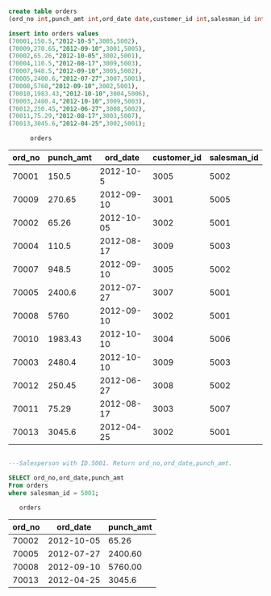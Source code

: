 ```sql

create table orders
(ord_no int,punch_amt int,ord_date date,customer_id int,salesman_id int);

insert into orders values
(70001,150.5,"2012-10-5",3005,5002),
(70009,270.65,"2012-09-10",3001,5005),
(70002,65.26,"2012-10-05",3002,5001),
(70004,110.5,"2012-08-17",3009,5003),
(70007,948.5,"2012-09-10",3005,5002),
(70005,2400.6,"2012-07-27",3007,5001),
(70008,5760,"2012-09-10",3002,5001),
(70010,1983.43,"2012-10-10",3004,5006),
(70003,2480.4,"2012-10-10",3009,5003),
(70012,250.45,"2012-06-27",3008,5002),
(70011,75.29,"2012-08-17",3003,5007),
(70013,3045.6,"2012-04-25",3002,5001);
```

          orders

| ord_no | punch_amt | ord_date   | customer_id | salesman_id |
| ------ | --------- | ---------- | ----------- | ----------- |
| 70001  | 150.5     | 2012-10-5  | 3005        | 5002        |
| 70009  | 270.65    | 2012-09-10 | 3001        | 5005        |
| 70002  | 65.26     | 2012-10-05 | 3002        | 5001        |
| 70004  | 110.5     | 2012-08-17 | 3009        | 5003        |
| 70007  | 948.5     | 2012-09-10 | 3005        | 5002        |
| 70005  | 2400.6    | 2012-07-27 | 3007        | 5001        |
| 70008  | 5760      | 2012-09-10 | 3002        | 5001        |
| 70010  | 1983.43   | 2012-10-10 | 3004        | 5006        |
| 70003  | 2480.4    | 2012-10-10 | 3009        | 5003        |
| 70012  | 250.45    | 2012-06-27 | 3008        | 5002        |
| 70011  | 75.29     | 2012-08-17 | 3003        | 5007        |
| 70013  | 3045.6    | 2012-04-25 | 3002        | 5001        |

```sql

---Salesperson with ID.5001. Return ord_no,ord_date,punch_amt.

SELECT ord_no,ord_date,punch_amt
From orders
where salesman_id = 5001;
```

       orders

| ord_no | ord_date   | punch_amt |
| ------ | ---------- | --------- |
| 70002  | 2012-10-05 | 65.26     |
| 70005  | 2012-07-27 | 2400.60   |
| 70008  | 2012-09-10 | 5760.00   |
| 70013  | 2012-04-25 | 3045.6    |
